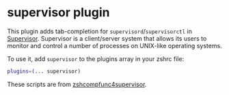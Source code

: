 # supervisor plugin

This plugin adds tab-completion for `supervisord`/`supervisorctl` in [Supervisor](http://supervisord.org/).
Supervisor is a client/server system that allows its users to monitor and control a number
of processes on UNIX-like operating systems.

To use it, add `supervisor` to the plugins array in your zshrc file:
```zsh
plugins=(... supervisor)
```

These scripts are from [zshcompfunc4supervisor](https://bitbucket.org/hhatto/zshcompfunc4supervisor).
